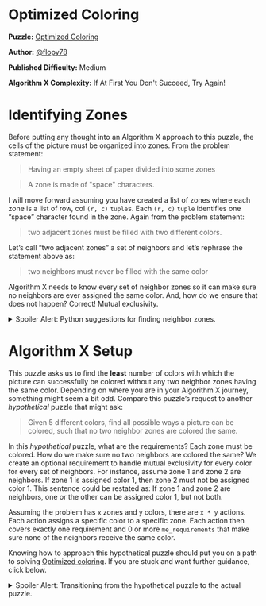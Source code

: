 # Optimized Coloring

__Puzzle:__ [Optimized Coloring](https://www.codingame.com/training/medium/optimized-coloring)

__Author:__ [@flopy78](https://www.codingame.com/profile/78597a36a97776323b29c41b0e314f1c8444555)

__Published Difficulty:__ Medium

__Algorithm X Complexity:__ If At First You Don't Succeed, Try Again!

# Identifying Zones

Before putting any thought into an Algorithm X approach to this puzzle, the cells of the picture must be organized into zones. From the problem statement:

>Having an empty sheet of paper divided into some zones

>A zone is made of "space" characters.

I will move forward assuming you have created a list of zones where each zone is a list of row, col `(r, c)` `tuple`s. Each `(r, c)` `tuple` identifies one “space” character found in the zone. Again from the problem statement:

>two adjacent zones must be filled with two different colors.

Let’s call “two adjacent zones” a set of neighbors and let’s rephrase the statement above as:

>two neighbors must never be filled with the same color

Algorithm X needs to know every set of neighbor zones so it can make sure no neighbors are ever assigned the same color. And, how do we ensure that does not happen? Correct! Mutual exclusivity.

<details>
<summary>Spoiler Alert: Python suggestions for finding neighbor zones.</summary>
<br>

You need to look at every combination of 2 zones and determine if those two zones are neighbors. This is a great opportunity to use `itertools.combinations`.

```python
# assumed data structure
# zones : List[List[tuple]] – each zone in zones is a list of (r, c) tuples

from itertools import combinations

neighbors = []
for zone_1, zone_2 in combinations(zones, 2):
    for (r1, c1) in zone_1:
        for (r2, c2) in zone_2:
            if the two cells indicate the zones are neighbors:
                add (zone_1, zone_2) to the list of neighbors
                stop checking and move on to the next combination of zones
```

If you really want to make your code “Pythonic”, try this:

```python
# assumed data structure
# zones : List[List[tuple]] – each zone in zones is a list of (r, c) tuples

from itertools import combinations

neighbors = []
for zone_1, zone_2 in combinations(zones, 2):
    if any((r1, c1, r2, c2 indicate zones are neighbors) for (r1, c1) in zone_1 for (r2, c2) in zone_2):
        add (zone_1, zone_2) to the list of neighbors
```

The code is still very readable, but the use of `any` has shortened the code and eliminated the need to do further checking to break out of the nested `for` loops.

In the Python code above, I have intentionally left out the details needed to replace `(r1, c1, r2, c2 indicate zones are neighbors)` with code. Several CodinGamers have asked for clarification on how to determine when two zones are neighbors and when they are not neighbors. Almost every puzzle on CodinGame has a discussion tab and if you need more help determining neighbors, click [here]( https://www.codingame.com/training/medium/optimized-coloring/discuss) to open this puzzle’s discussion tab.

</details>

# Algorithm X Setup

This puzzle asks us to find the __least__ number of colors with which the picture can successfully be colored without any two neighbor zones having the same color. Depending on where you are in your Algorithm X journey, something might seem a bit odd. Compare this puzzle’s request to another _hypothetical_ puzzle that might ask:

>Given 5 different colors, find all possible ways a picture can be colored, such that no two neighbor zones are colored the same.

In this _hypothetical_ puzzle, what are the requirements? Each zone must be colored. How do we make sure no two neighbors are colored the same? We create an optional requirement to handle mutual exclusivity for every color for every set of neighbors. For instance, assume zone 1 and zone 2 are neighbors. If zone 1 is assigned color 1, then zone 2 must not be assigned color 1. This sentence could be restated as: If zone 1 and zone 2 are neighbors, one or the other can be assigned color 1, but not both.

Assuming the problem has `x` zones and `y` colors, there are `x * y` actions. Each action assigns a specific color to a specific zone. Each action then covers exactly one requirement and 0 or more `me_requirements` that make sure none of the neighbors receive the same color.

Knowing how to approach this hypothetical puzzle should put you on a path to solving [Optimized coloring]( https://www.codingame.com/training/medium/optimized-coloring). If you are stuck and want further guidance, click below.

<details>

<summary>Spoiler Alert: Transitioning from the hypothetical puzzle to the actual puzzle.</summary>
<br>
    
The thought exercise above asked you to position Algorithm X to find all solutions to a hypothetical problem using 5 distinct colors. What if the solver returns zero solutions? There are no proper ways to color the entire picture with only 5 colors. If you really need to get this picture colored, what should you try next?

<details>
<summary>Spoiler Alert: Quit being so cryptic. Just tell me what to do!</summary>
<br>

I really thought about providing more details, but I believe the hypothetical problem and the questions above are enough of a push in the right direction. Good luck!
</details>
</details>

